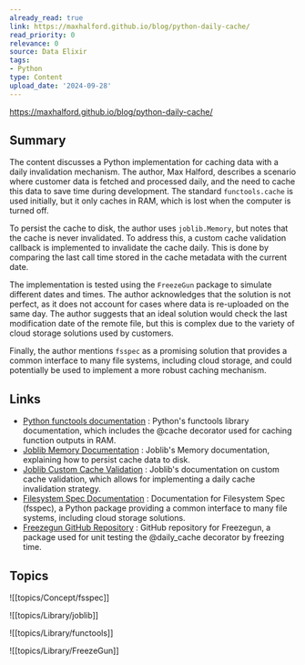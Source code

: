 ```yaml
---
already_read: true
link: https://maxhalford.github.io/blog/python-daily-cache/
read_priority: 0
relevance: 0
source: Data Elixir
tags:
- Python
type: Content
upload_date: '2024-09-28'
---
```


https://maxhalford.github.io/blog/python-daily-cache/
## Summary

The content discusses a Python implementation for caching data with a daily invalidation mechanism. The author, Max Halford, describes a scenario where customer data is fetched and processed daily, and the need to cache this data to save time during development. The standard `functools.cache` is used initially, but it only caches in RAM, which is lost when the computer is turned off.

To persist the cache to disk, the author uses `joblib.Memory`, but notes that the cache is never invalidated. To address this, a custom cache validation callback is implemented to invalidate the cache daily. This is done by comparing the last call time stored in the cache metadata with the current date.

The implementation is tested using the `FreezeGun` package to simulate different dates and times. The author acknowledges that the solution is not perfect, as it does not account for cases where data is re-uploaded on the same day. The author suggests that an ideal solution would check the last modification date of the remote file, but this is complex due to the variety of cloud storage solutions used by customers.

Finally, the author mentions `fsspec` as a promising solution that provides a common interface to many file systems, including cloud storage, and could potentially be used to implement a more robust caching mechanism.
## Links

- [Python functools documentation](https://docs.python.org/3/library/functools.html) : Python's functools library documentation, which includes the @cache decorator used for caching function outputs in RAM.
- [Joblib Memory Documentation](https://joblib.readthedocs.io/en/latest/memory.html#memory) : Joblib's Memory documentation, explaining how to persist cache data to disk.
- [Joblib Custom Cache Validation](https://joblib.readthedocs.io/en/latest/memory.html#custom-cache-validation) : Joblib's documentation on custom cache validation, which allows for implementing a daily cache invalidation strategy.
- [Filesystem Spec Documentation](https://filesystem-spec.readthedocs.io/en/latest/index.html) : Documentation for Filesystem Spec (fsspec), a Python package providing a common interface to many file systems, including cloud storage solutions.
- [Freezegun GitHub Repository](https://github.com/spulec/freezegun) : GitHub repository for Freezegun, a package used for unit testing the @daily_cache decorator by freezing time.

## Topics

![[topics/Concept/fsspec]]

![[topics/Library/joblib]]

![[topics/Library/functools]]

![[topics/Library/FreezeGun]]